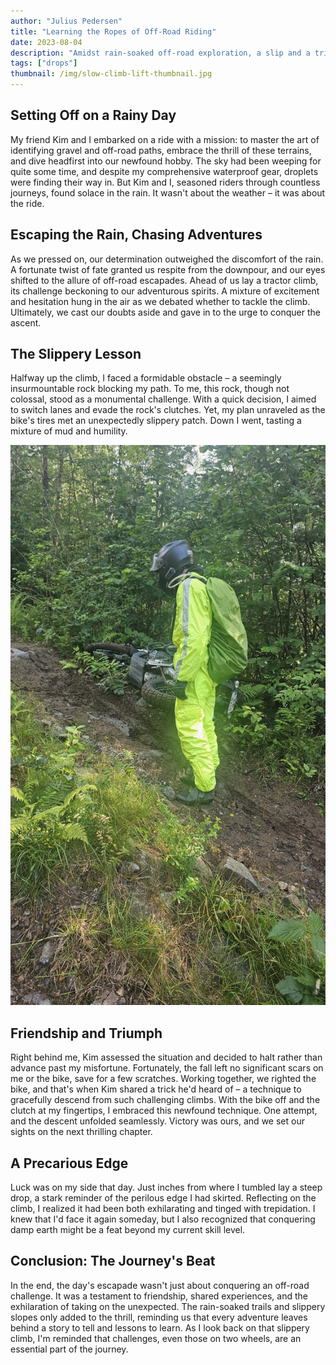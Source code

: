 ```yaml
---
author: "Julius Pedersen"
title: "Learning the Ropes of Off-Road Riding"
date: 2023-08-04
description: "Amidst rain-soaked off-road exploration, a slip and a triumph teach valuable lessons in camaraderie and conquering challenges."
tags: ["drops"]
thumbnail: /img/slow-climb-lift-thumbnail.jpg
---
```


## **Setting Off on a Rainy Day**

My friend Kim and I embarked on a ride with a mission: to master the art of
identifying gravel and off-road paths, embrace the thrill of these terrains,
and dive headfirst into our newfound hobby. The sky had been weeping for quite
some time, and despite my comprehensive waterproof gear, droplets were finding
their way in. But Kim and I, seasoned riders through countless journeys, found
solace in the rain. It wasn't about the weather – it was about the ride.

## **Escaping the Rain, Chasing Adventures**

As we pressed on, our determination outweighed the discomfort of the rain. A
fortunate twist of fate granted us respite from the downpour, and our eyes
shifted to the allure of off-road escapades. Ahead of us lay a tractor climb,
its challenge beckoning to our adventurous spirits. A mixture of excitement and
hesitation hung in the air as we debated whether to tackle the climb.
Ultimately, we cast our doubts aside and gave in to the urge to conquer the
ascent.

## **The Slippery Lesson**

Halfway up the climb, I faced a formidable obstacle – a seemingly
insurmountable rock blocking my path. To me, this rock, though not colossal,
stood as a monumental challenge. With a quick decision, I aimed to switch lanes
and evade the rock's clutches. Yet, my plan unraveled as the bike's tires met
an unexpectedly slippery patch. Down I went, tasting a mixture of mud and
humility.

![Assessing bike after fall](/img/slow-climb-assessing.jpg)

## **Friendship and Triumph**

Right behind me, Kim assessed the situation and decided to halt rather than
advance past my misfortune. Fortunately, the fall left no significant scars on
me or the bike, save for a few scratches. Working together, we righted the
bike, and that's when Kim shared a trick he'd heard of – a technique to
gracefully descend from such challenging climbs. With the bike off and the
clutch at my fingertips, I embraced this newfound technique. One attempt, and
the descent unfolded seamlessly. Victory was ours, and we set our sights on the
next thrilling chapter.

## **A Precarious Edge**

Luck was on my side that day. Just inches from where I tumbled lay a steep
drop, a stark reminder of the perilous edge I had skirted. Reflecting on the
climb, I realized it had been both exhilarating and tinged with trepidation. I
knew that I'd face it again someday, but I also recognized that conquering damp
earth might be a feat beyond my current skill level.

## **Conclusion: The Journey's Beat**

In the end, the day's escapade wasn't just about conquering an off-road
challenge. It was a testament to friendship, shared experiences, and the
exhilaration of taking on the unexpected. The rain-soaked trails and slippery
slopes only added to the thrill, reminding us that every adventure leaves
behind a story to tell and lessons to learn. As I look back on that slippery
climb, I'm reminded that challenges, even those on two wheels, are an essential
part of the journey.

<!-- original
![Assessing bike after fall](/img/slow-climb-assessing.jpg)

Me and my friend, Kim, went on a ride with the goal of learning how to identify available gravel and off-road paths, get to 
ride some and just explore our new bikes and our new hobby. It had been raining for quite a while and even though I had
pretty extensive water proof gear on, I was still getting wet. Even though it was raining, me and Kim have driven a lot
together, so none of us were really bothered by the rain. We were having a good time. After a while we were able to 
escape the rain, and eyes were fixed on finding off-road adventures. We came upon a tractor climb which looked 
interesting. Both of us were hesitant to try it, but after debating for a while we decided to give it a go. We got 
about half way up before I realized I had to change lane due to a big rock in my way. The rock wasn't really big, but
to me it was the most terrifying thing I had ever seen. Ish. I tried to change lane, but didn't realize there was a 
rock beneath the dirt I was riding on. Bike slipped out and I fell. Guess wet things are still slippery. Kim was right 
behind me but decided to stop instead of passing me. No damage to me or the bike, except for a few scratches on the 
bike. Kim helped me get the bike up and had heard about a trick to get down from shitty climbs. The trick was to turn 
off the bike and use the clutch to control the speed. Worked beautifully. One try was enough, so we decided to head to
the next adventure. I was lucky. Just to the right of were I fell, was a steep drop. Would have been hard getting the 
bike up from there. Gotta say, the climb was both very fun and a bit scary. Will definitely try it again, but I think
wet dirt are a bit above my skill level at the moment
-->
